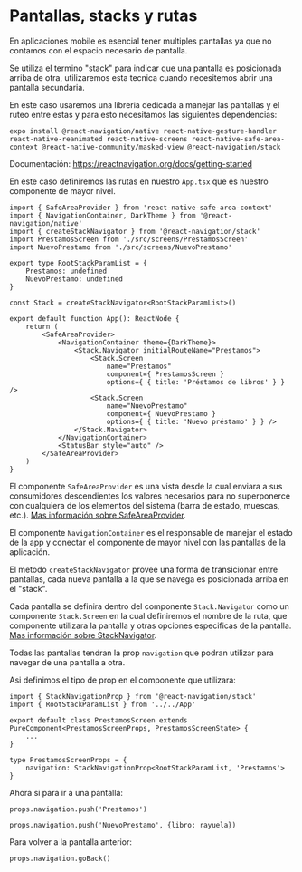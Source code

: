# Pantallas, stacks y rutas

En aplicaciones mobile es esencial tener multiples pantallas ya que no contamos con el espacio necesario de pantalla.

Se utiliza el termino "stack" para indicar que una pantalla es posicionada arriba de otra, utilizaremos esta tecnica cuando necesitemos abrir una pantalla secundaria.

En este caso usaremos una libreria dedicada a manejar las pantallas y el ruteo entre estas y para esto necesitamos las siguientes dependencias:

```console
expo install @react-navigation/native react-native-gesture-handler react-native-reanimated react-native-screens react-native-safe-area-context @react-native-community/masked-view @react-navigation/stack
```
Documentación: https://reactnavigation.org/docs/getting-started

En este caso definiremos las rutas en nuestro `App.tsx` que es nuestro componente de mayor nivel.

```tsx
import { SafeAreaProvider } from 'react-native-safe-area-context'
import { NavigationContainer, DarkTheme } from '@react-navigation/native'
import { createStackNavigator } from '@react-navigation/stack'
import PrestamosScreen from './src/screens/PrestamosScreen'
import NuevoPrestamo from './src/screens/NuevoPrestamo'

export type RootStackParamList = {
    Prestamos: undefined
    NuevoPrestamo: undefined
}

const Stack = createStackNavigator<RootStackParamList>()

export default function App(): ReactNode {
    return (
        <SafeAreaProvider>
            <NavigationContainer theme={DarkTheme}>
                <Stack.Navigator initialRouteName="Prestamos">
                    <Stack.Screen
                        name="Prestamos"
                        component={ PrestamosScreen }
                        options={ { title: 'Préstamos de libros' } } />
                    <Stack.Screen
                        name="NuevoPrestamo"
                        component={ NuevoPrestamo }
                        options={ { title: 'Nuevo préstamo' } } />
                </Stack.Navigator>
            </NavigationContainer>
            <StatusBar style="auto" />
        </SafeAreaProvider>
    )
}
```

El componente `SafeAreaProvider` es una vista desde la cual enviara a sus consumidores descendientes los valores necesarios para no superponerce con cualquiera de los elementos del sistema (barra de estado, muescas, etc.). [Mas información sobre SafeAreaProvider](https://reactnavigation.org/docs/handling-safe-area/).

El componente `NavigationContainer` es el responsable de manejar el estado de la app y conectar el componente de mayor nivel con las pantallas de la aplicación.

El metodo `createStackNavigator` provee una forma de transicionar entre pantallas, cada nueva pantalla a la que se navega es posicionada arriba en el "stack".

Cada pantalla se definira dentro del componente `Stack.Navigator` como un componente `Stack.Screen` en la cual definiremos el nombre de la ruta, que componente utilizara la pantalla y otras opciones especificas de la pantalla. [Mas información sobre StackNavigator](https://reactnavigation.org/docs/stack-navigator/).


Todas las pantallas tendran la prop `navigation` que podran utilizar para navegar de una pantalla a otra.

Asi definimos el tipo de prop en el componente que utilizara:
```tsx
import { StackNavigationProp } from '@react-navigation/stack'
import { RootStackParamList } from '../../App'

export default class PrestamosScreen extends PureComponent<PrestamosScreenProps, PrestamosScreenState> {
    ...
}

type PrestamosScreenProps = {
    navigation: StackNavigationProp<RootStackParamList, 'Prestamos'>
}
```

Ahora si para ir a una pantalla:
```tsx
props.navigation.push('Prestamos')
```
```tsx
props.navigation.push('NuevoPrestamo', {libro: rayuela})
```

Para volver a la pantalla anterior:
```tsx
props.navigation.goBack()
```